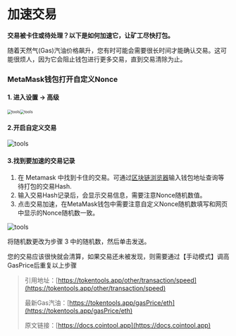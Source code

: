 # 加速交易

**交易被卡住或待处理？以下是如何加速它，让矿工尽快打包。**

随着天然气(Gas)汽油价格飙升，您有时可能会需要很长时间才能确认交易。这可能很烦人，因为它会阻止钱包进行更多交易，直到交易清除为止。



### MetaMask钱包打开自定义Nonce

#### 1. 进入设置 -> 高级

<img src="../.gitbook/assets/tools/image-20231120191609654.png" alt="tools" style="zoom:60%;" /><img src="../.gitbook/assets/tools/image-20231120191650805.png" alt="tools" style="zoom:60%;" />

#### 2.开启自定义交易
![tools](../.gitbook/assets/tools/image-20231120191823950.png)

#### 3.找到要加速的交易记录
1. 在 Metamask 中找到卡住的交易。可通过[区块链浏览器](https://etherscan.io/)输入钱包地址查询等待打包的交易Hash.
2. 输入交易Hash记录后，会显示交易信息，需要注意Nonce随机数值。
3. 点击交易加速，在MetaMask钱包中需要注意自定义Nonce随机数填写和网页中显示的Nonce随机数一致。

![tools](../.gitbook/assets/tools/image-20231120204953109.png)

将随机数更改为步骤 3 中的随机数，然后单击发送。

您的交易应该很快就会清算，如果交易还未被发现，则需要通过【手动模式】调高GasPrice后重复以上步骤




> 引用地址：[https://tokentools.app/other/transaction/speed](https://tokentools.app/other/transaction/speed)
>
> 最新Gas汽油：[https://tokentools.app/gasPrice/eth](https://tokentools.app/gasPrice/eth)
>
> 原文链接：[https://docs.cointool.app](https://docs.cointool.app)

